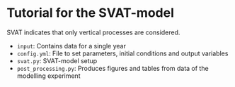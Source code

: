 # Tutorial for the SVAT-model
SVAT indicates that only vertical processes are considered.

- `input`: Contains data for a single year
- `config.yml`: File to set parameters, initial conditions and output variables
- `svat.py`: SVAT-model setup
- `post_processing.py`: Produces figures and tables from data of the modelling experiment
